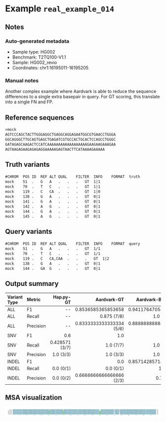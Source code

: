 # Example `real_example_014`
## Notes
### Auto-generated metadata
* Sample type: HG002
* Benchmark: T2TQ100-V1.1
* Sample: HG002_revio
* Coordinates: chr1:16195011-16195205

### Manual notes
Another complex example where Aardvark is able to reduce the sequence differences to a single extra basepair in query.
For GT scoring, this translate into a single FN and FP.

## Reference sequences
```
>mock
AGTCCCAGCTACTTGGGAGGCTGAGGCAGGAGAATGGCGTGAACCTGGGA
GGCAGGGCTTGCAGTGAGCTGAGATCGTGCCACTGCACTCCAGCCTGGGC
GATAGAGCAAGACTCCATCAAAAAAAAAAAAAAAAAAGAAGAAGAAAGAA
AGTAAGAGAAGAGAGAGGAAAAAGAGTAACTTCATAAAAGAAAAA
```
## Truth variants
```
#CHROM	POS	ID	REF	ALT	QUAL	FILTER	INFO	FORMAT	truth
mock	51	.	G	A	.	.	.	GT	1|1
mock	70	.	T	C	.	.	.	GT	1|1
mock	119	.	C	CA	.	.	.	GT	1|0
mock	138	.	G	A	.	.	.	GT	0|1
mock	141	.	G	A	.	.	.	GT	0|1
mock	142	.	A	G	.	.	.	GT	0|1
mock	144	.	G	A	.	.	.	GT	0|1
mock	145	.	A	G	.	.	.	GT	0|1
```
## Query variants
```
#CHROM	POS	ID	REF	ALT	QUAL	FILTER	INFO	FORMAT	query
mock	51	.	G	A	.	.	.	GT	1/1
mock	70	.	T	C	.	.	.	GT	1/1
mock	119	.	C	CA,CAA	.	.	.	GT	1|2
mock	138	.	G	A	.	.	.	GT	0|1
mock	144	.	GA	G	.	.	.	GT	0|1
```
## Output summary
Variant Type | Metric | Hap.py-GT | Aardvark-GT | Aardvark-Basepair
:-- | :-- | --: | --: | --:
ALL | F1 | -- | 0.8536585365853658 | 0.9411764705882353
ALL | Recall | -- | 0.875 (7/8) | 1.0 (16/16)
ALL | Precision | -- | 0.8333333333333334 (5/6) | 0.8888888888888888 (16/18)
SNV | F1 | 0.6 | 1.0 | 1.0
SNV | Recall | 0.428571 (3/7) | 1.0 (7/7) | 1.0 (14/14)
SNV | Precision | 1.0 (3/3) | 1.0 (3/3) | 1.0 (10/10)
INDEL | F1 |  | 0.0 | 0.8571428571428571
INDEL | Recall | 0.0 (0/1) | 0.0 (0/1) | 1.0 (2/2)
INDEL | Precision | 0.0 (0/2) | 0.6666666666666666 (2/3) | 0.75 (6/8)
## MSA visualization
![](./msa_viz/msa.png)

